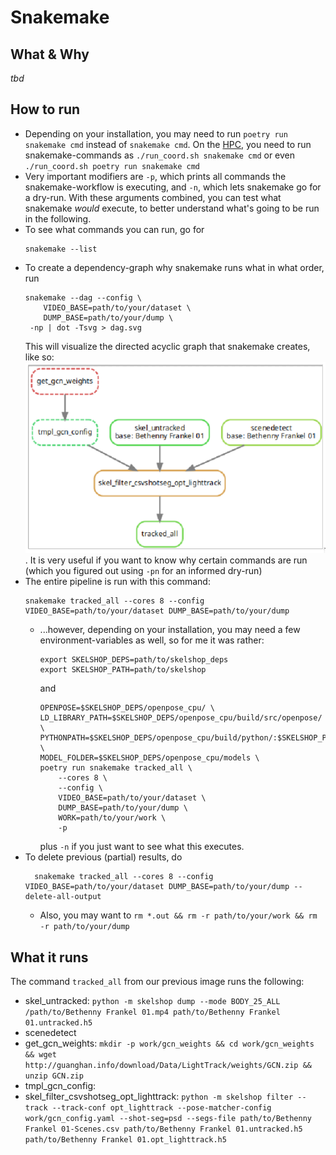 # Snakemake 

## What & Why

*tbd*

## How to run

* Depending on your installation, you may need to run `poetry run snakemake cmd` instead of `snakemake cmd`. On the [HPC](setup_hpc.md), you need to run snakemake-commands as `./run_coord.sh snakemake cmd` or even `./run_coord.sh poetry run snakemake cmd`
* Very important modifiers are `-p`, which prints all commands the snakemake-workflow is executing, and `-n`, which lets snakemake go for a dry-run. With these arguments combined, you can test what snakemake *would* execute, to better understand what's going to be run in the following.
* To see what commands you can run, go for
    ```
    snakemake --list
    ```
* To create a dependency-graph why snakemake runs what in what order, run 
  ```
  snakemake --dag --config \
      VIDEO_BASE=path/to/your/dataset \
      DUMP_BASE=path/to/your/dump \
   -np | dot -Tsvg > dag.svg       
  ```
  This will visualize the directed acyclic graph that snakemake creates, like so:
  ![asdf](img/dag.png). It is very useful if you want to know why certain commands are run (which you figured out using `-pn` for an informed dry-run)
* The entire pipeline is run with this command:
    ```
    snakemake tracked_all --cores 8 --config VIDEO_BASE=path/to/your/dataset DUMP_BASE=path/to/your/dump 
    ```
  * ...however, depending on your installation, you may need a few environment-variables as well, so for me it was rather:
      ```
      export SKELSHOP_DEPS=path/to/skelshop_deps 
      export SKELSHOP_PATH=path/to/skelshop
      ```
      and
      ```
      OPENPOSE=$SKELSHOP_DEPS/openpose_cpu/ \
      LD_LIBRARY_PATH=$SKELSHOP_DEPS/openpose_cpu/build/src/openpose/ \
      PYTHONPATH=$SKELSHOP_DEPS/openpose_cpu/build/python/:$SKELSHOP_PATH:$SKELSHOP_PATH/submodules/lighttrack/graph:$PYTHONPATH \
      MODEL_FOLDER=$SKELSHOP_DEPS/openpose_cpu/models \
      poetry run snakemake tracked_all \
          --cores 8 \
          --config \
          VIDEO_BASE=path/to/your/dataset \
          DUMP_BASE=path/to/your/dump \
          WORK=path/to/your/work \
          -p
      ```
      plus `-n` if you just want to see what this executes.
* To delete previous (partial) results, do
  ```
    snakemake tracked_all --cores 8 --config VIDEO_BASE=path/to/your/dataset DUMP_BASE=path/to/your/dump --delete-all-output   
  ```  
  * Also, you may want to `rm *.out && rm -r path/to/your/work && rm -r path/to/your/dump`

## What it runs

The command `tracked_all` from our previous image runs the following: 
* skel_untracked: `python -m skelshop dump --mode BODY_25_ALL /path/to/Bethenny Frankel 01.mp4 path/to/Bethenny Frankel 01.untracked.h5`
* scenedetect
* get_gcn_weights: `mkdir -p work/gcn_weights && cd work/gcn_weights && wget http://guanghan.info/download/Data/LightTrack/weights/GCN.zip && unzip GCN.zip`
* tmpl_gcn_config:
* skel_filter_csvshotseg_opt_lighttrack: `python -m skelshop filter --track --track-conf opt_lighttrack --pose-matcher-config work/gcn_config.yaml --shot-seg=psd --segs-file path/to/Bethenny Frankel 01-Scenes.csv path/to/Bethenny Frankel 01.untracked.h5 path/to/Bethenny Frankel 01.opt_lighttrack.h5`